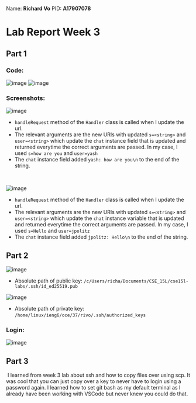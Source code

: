 Name: **Richard Vo** 
PID: **A17907078**

# Lab Report Week 3

## Part 1
### Code:
![image](https://github.com/MerlinHelp/cse15l-lab-reports/assets/139648011/ba07e4af-3244-473b-a1a8-9ec18d72e0a4)
![image](https://github.com/MerlinHelp/cse15l-lab-reports/assets/139648011/b406249a-655c-46b5-b08f-2fd7413693f5)

### Screenshots:
![image](https://github.com/MerlinHelp/cse15l-lab-reports/assets/139648011/9d3d0c7b-f500-4ab0-b6ae-db70944046af)
* `handleRequest` method of the `Handler` class is called when I update the url. 
* The relevant arguments are the new URIs with updated `s=<string>` and `user=<string>` which update the `chat` instance field that is updated and returned everytime the correct arguments are passed. In my case, I used `s=how are you` and `user=yash`
* The `chat` instance field added `yash: how are you\n` to the end of the string. 
<br>

![image](https://github.com/MerlinHelp/cse15l-lab-reports/assets/139648011/7c1094c8-902e-425a-8373-78ef23b174ad)
* `handleRequest` method of the `Handler` class is called when I update the url. 
* The relevant arguments are the new URIs with updated `s=<string>` and `user=<string>` which update the `chat` instance variable that is updated and returned everytime the correct arguments are passed. In my case, I used `s=Hello` and `user=jpolitz`
* The `chat` instance field added `jpolitz: Hello\n` to the end of the string.


## Part 2
![image](https://github.com/MerlinHelp/cse15l-lab-reports/assets/139648011/361efeaa-0c3a-4a5e-991c-1de413da6fdb)
* Absolute path of public key: `/c/Users/richa/Documents/CSE_15L/cse15l-labs/.ssh/id_ed25519.pub`

![image](https://github.com/MerlinHelp/cse15l-lab-reports/assets/139648011/3dcb8d8d-8b20-45ca-b050-39dd20ac63a1)
* Absolute path of private key: `/home/linux/ieng6/oce/37/rivo/.ssh/authorized_keys`

### Login:
![image](https://github.com/MerlinHelp/cse15l-lab-reports/assets/139648011/bc4f9c71-f5b1-46ce-8164-64f39c85f8c8)


## Part 3
&nbsp;I learned from week 3 lab about ssh and how to copy files over using scp. It was cool that you can just copy over a key to never have to login using a password again. I learned how to set git bash as my default terminal as I already have been working with VSCode but never knew you could do that. 

